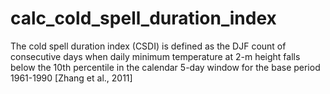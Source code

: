 # calc_cold_spell_duration_index
The cold spell duration index (CSDI) is defined as the DJF count of consecutive days when daily minimum temperature at 2-m height falls below the 10th percentile in the calendar 5-day window for the base period 1961-1990 [Zhang et al., 2011]
